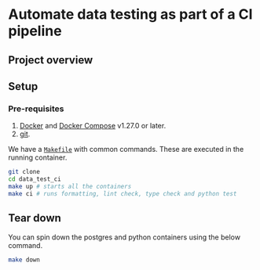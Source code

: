# Automate data testing as part of a CI pipeline

## Project overview

## Setup


### Pre-requisites


1. [Docker](https://docs.docker.com/engine/install/) and [Docker Compose](https://docs.docker.com/compose/install/) v1.27.0 or later.
2. [git](https://git-scm.com/book/en/v2/Getting-Started-Installing-Git).

We have a [`Makefile`](Makefile) with common commands. These are executed in the running container.

```bash
git clone
cd data_test_ci
make up # starts all the containers
make ci # runs formatting, lint check, type check and python test
```

## Tear down

You can spin down the postgres and python containers using the below command.

```bash
make down
```
